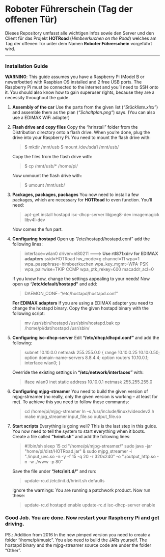 # Roboter Führerschein (Tag der offenen Tür)
Dieses Repository umfasst alle wichtigen Infos sowie den Server und den Client für das Projekt **HOTRoad** (_Himbeerkuchen on the Road_) welches am Tag der offenen Tür unter dem Namen **Roboter Führerschein** vorgeführt wird.
___
### Installation Guide
**WARNING**: This guide assumes you have a Raspberry Pi (Model B or newer/better) with Raspbian OS installed and 2 free USB ports. The Raspberry Pi must be connected to the internet and you’ll need to SSH onto it. You should also know how to gain superuser rights, because they are a necessity throughout the guide.

1. **Assembly of the car**
    Use the parts from the given list (_“Stückliste.xlsx”_) and assemble them as the plan (_“Schaltplan.png”_) says. (You can also use a EDIMAX WiFi adapter)
2. **Flash drive and copy files**
    Copy the “hrinstall” folder from the Distribution directory onto a flash drive. When you’re done, plug the drive into your Raspberry Pi. You need to mount the flash drive with:
    >$ mkdir /mnt/usb
	>$ mount /dev/sda1 /mnt/usb/

    Copy the files from the flash drive with:
	>$ cp /mnt/usb/* /home/pi/
    
    Now unmount the flash drive with:
	>$ umount /mnt/usb/
	
	
3. **Packages, packages, packages**
    You now need to install a few packages, which are necessary for **HOTRoad** to even function. You’ll need: 
    >apt-get install hostapd isc-dhcp-server libjpeg8-dev imagemagick libv4l-dev

    Now comes the fun part.
    
    
4. **Configuring hostapd**
    Open up “/etc/hostapd/hostapd.conf” add the following lines:
	>interface=wlan0
    driver=nl80211  **---> Use rtl871xdrv for EDIMAX adapters**
    ssid=HOTRoad
    hw_mode=g
    channel=11
    wpa=1 wpa_passphrase=himbeerkuchen
    wpa_key_mgmt=WPA-PSK
    wpa_pairwise=TKIP CCMP
    wpa_ptk_rekey=600
    macaddr_acl=0

    If you know how, change the settings appealing to your needs!
    Now open up **“/etc/default/hostapd”** and add:
	>DAEMON_CONF=”/etc/hostapd/hostapd.conf”
    
    **For EDIMAX adapters**
    If you are using a EDIMAX adapter you need to change the hostapd binary. Copy the given hostapd binary with the following script:
	> mv /usr/sbin/hostapd /usr/sbin/hostapd.bak
	cp /home/pi/dat/hostapd /usr/sbin/
	
	
5. **Configuring isc-dhcp-server**
    Edit **“/etc/dhcp/dhcpd.conf”** and add the following:
	>subnet 10.10.0.0 netmask 255.255.0.0 {
    range 10.10.0.25 10.10.0.50;
    option domain-name-servers 8.8.4.4;
    option routers 10.10.0.1;
    interface wlan0;
    }

    Override the existing settings in **“/etc/network/interfaces”** with:
	>iface wlan0 inet static
	address 10.10.0.1
	netmask 255.255.255.0
	
	
6. **Configuring mjpg-streamer**
    You need to build the given version of mjpg-streamer (no really, only the given version is working – at least for me). To achieve this you need to follow these commands:
    >cd /home/pi/mjpg-streamer
	ln –s /usr/include/linux/videodev2.h
make mjpg_streamer input_file.so output_file.so


7. **Start scripts**
    Everything is going well? This is the last step in this guide. You now need to tell the system to start everything when it boots. Create a file called **"hrinit.sh"** and add the following lines:
    > #!/bin/sh
    sleep 15
    cd "/home/pi/mjpg-streamer/"
    sudo java -jar "home/pi/dist/HOTRoad.jar" & sudo mjpg_streamer -i "./input_uvc.so -n -y -f 15 -q 20 -r 320x240" -o "./output_http.so -n -w ./www -p 80"

    Save the file under **“/etc/init.d/”** and run:
	>update-rc.d /etc/init.d/hrinit.sh defaults
    
    Ignore the warnings: You are running a patchwork product.
    Now run these:
	>update-rc.d hostapd enable
	update-rc.d isc-dhcp-server enable

### Good Job. You are done. Now restart your Raspberry Pi and get driving.


PS.: Addition from 2016
In the new pimped version you need to create a folder “/home/pi/music”. You also need to build the JARs yourself. The hostapd binary and the mjpg-streamer source code are under the folder “Other”.
